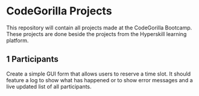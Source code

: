 # CodeGorilla Projects
This repository will contain all projects made at the CodeGorilla Bootcamp. These projects are done beside the projects from the Hyperskill learning platform.

## 1 Participants
Create a simple GUI form that allows users to reserve a time slot. It should feature a log to show what has happened or to show error messages and a live updated list of all participants.